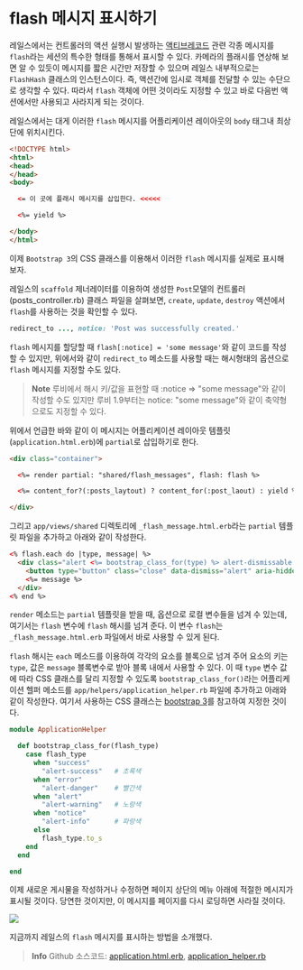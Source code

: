 # flash 메시지 표시하기

레일스에서는 컨트롤러의 액션 실행시 발생하는 [액티브레코드](/appendices/active_record.html) 관련 각종 메시지를 `flash`라는 세션의 특수한 형태를 통해서 표시할 수 있다. 카메라의 플래시를 연상해 보면 알 수 있듯이 메시지를 짧은 시간만 저장할 수 있으며 레일스 내부적으로는 `FlashHash` 클래스의 인스턴스이다. 즉, 액션간에 임시로 객체를 전달할 수 있는 수단으로 생각할 수 있다. 따라서 `flash` 객체에 어떤 것이라도 지정할 수 있고 바로 다음번 액션에서만 사용되고 사라지게 되는 것이다.

레일스에서는 대게 이러한 `flash` 메시지를 어플리케이션 레이아웃의 `body` 태그내 최상단에 위치시킨다.

```html
<!DOCTYPE html>
<html>
<head>
</head>
<body>

  <= 이 곳에 플래시 메시지를 삽입한다. <<<<<

  <%= yield %>

</body>
</html>
```

이제 `Bootstrap 3`의 CSS 클래스를 이용해서 이러한 `flash` 메시지를 실제로 표시해 보자.

레일스의 `scaffold` 제너레이터를 이용하여 생성한 `Post`모델의 컨트롤러(posts_controller.rb) 클래스 파일을 살펴보면, `create`, `update`, `destroy` 액션에서 `flash`를 사용하는 것을 확인할 수 있다.

```ruby
redirect_to ..., notice: 'Post was successfully created.'
```

`flash` 메시지를 할당할 때 `flash[:notice] = 'some message'`와 같이 코드를 작성할 수 있지만, 위에서와 같이 `redirect_to` 메소드를 사용할 때는 해시형태의 옵션으로 `flash` 메시지를 지정할 수도 있다.

> **Note** 루비에서 해시 키/값을 표현할 때 :notice => "some message"와 같이 작성할 수도 있지만 루비 1.9부터는 notice: "some message"와 같이 축약형으로도 지정할 수 있다.

위에서 언급한 바와 같이 이 메시지는 어플리케이션 레이아웃 템플릿(`application.html.erb`)에 `partial`로 삽입하기로 한다.


```html
<div class="container">

  <%= render partial: "shared/flash_messages", flash: flash %>

  <%= content_for?(:posts_laytout) ? content_for(:post_laout) : yield %>

</div>
```

그리고 `app/views/shared` 디렉토리에 `_flash_message.html.erb`라는 `partial` 템플릿 파일을 추가하고 아래와 같이 작성한다.

```html
<% flash.each do |type, message| %>
  <div class="alert <%= bootstrap_class_for(type) %> alert-dismissable fade in">
    <button type="button" class="close" data-dismiss="alert" aria-hidden="true">&times;</button>
    <%= message %>
  </div>
<% end %>
```

`render` 메소드는 `partial` 템플릿을 받을 때, 옵션으로 로컬 변수들을 넘겨 수 있는데, 여기서는 `flash` 변수에 `flash` 해시를 넘겨 준다. 이 변수 `flash`는 `_flash_message.html.erb` 파일에서 바로 사용할 수 있게 된다.

`flash` 해시는 `each` 메소드를 이용하여 각각의 요소를 블록으로 넘겨 주어 요소의 키는 `type`, 값은 `message` 블록변수로 받아 블록 내에서 사용할 수 있다. 이 때 `type` 변수 값에 따라 CSS 클래스를 달리 지정할 수 있도록 `bootstrap_class_for()`라는 어플리케이션 헬퍼 메소드를 `app/helpers/application_helper.rb` 파일에 추가하고 아래와 같이 작성한다. 여기서 사용하는 CSS 클래스는 [bootstrap 3](http://getbootstrap.com/components/#alerts)를 참고하여 지정한 것이다.

```ruby
module ApplicationHelper

  def bootstrap_class_for(flash_type)
    case flash_type
      when "success"
        "alert-success"   # 초록색
      when "error"
        "alert-danger"    # 빨간색
      when "alert"
        "alert-warning"   # 노랑색
      when "notice"
        "alert-info"      # 파랑색
      else
        flash_type.to_s
    end
  end

end
```

이제 새로운 게시물을 작성하거나 수정하면 페이지 상단의 메뉴 아래에 적절한 메시지가 표시될 것이다. 당연한 것이지만, 이 메시지를 페이지를 다시 로딩하면 사라질 것이다.

![](http://i1373.photobucket.com/albums/ag392/rorlab/Photobucket%20Desktop%20-%20RORLAB/2014-05-18_16-17-06_zps5a67bce4.png)

지금까지 레일스의 `flash` 메시지를 표시하는 방법을 소개했다.


> **Info** Github 소스코드: [application.html.erb](https://github.com/rorlab/rcafe/blob/04aadb879999582ae0c6f56d5905ae963aec9c43/app/views/layouts/application.html.erb), [application_helper.rb](https://github.com/rorlab/rcafe/blob/04aadb879999582ae0c6f56d5905ae963aec9c43/app/helpers/application_helper.rb)






